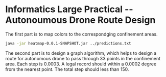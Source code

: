 # Informatics Large Practical -- Autonoumous Drone Route Design

The first part is to map colors to the correspondging confinement areas.

```bash
java -jar heatmap-0.0.1-SNAPSHOT.jar ../predictions.txt
```

The second part is to design a graph algorithm, which helps to design a route for autonomous drone to pass through 33 points in the confinement area. Each step is 0.0003. A legal record should within a 0.0002 degree from the nearest point. The total step should less than 150. 

